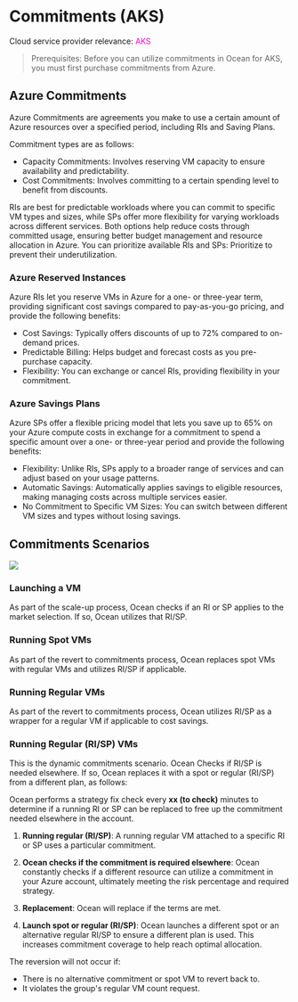 <meta name="robots" content="noindex">

# Commitments (AKS)

Cloud service provider relevance: <font color="#FC01CC">AKS</font>

>Prerequisites: Before you can utilize commitments in Ocean for AKS, you must first purchase commitments from Azure.

##  Azure Commitments

Azure Commitments are agreements you make to use a certain amount of Azure resources over a specified period, including RIs and Saving Plans.

Commitment types are as follows:

*  Capacity Commitments: Involves reserving VM capacity to ensure availability and predictability.
*  Cost Commitments: Involves committing to a certain spending level to benefit from discounts.

RIs are best for predictable workloads where you can commit to specific VM types and sizes, while SPs offer more flexibility for varying workloads across different services. Both options help reduce costs through committed usage, ensuring better budget management and resource allocation in Azure. 
You can prioritize available RIs and SPs: Prioritize to prevent their underutilization.

###  Azure Reserved Instances

Azure RIs let you reserve VMs in Azure for a one- or three-year term, providing significant cost savings compared to pay-as-you-go pricing, and provide the following benefits:

*  Cost Savings: Typically offers discounts of up to 72% compared to on-demand prices.
*  Predictable Billing: Helps budget and forecast costs as you pre-purchase capacity.
*  Flexibility: You can exchange or cancel RIs, providing flexibility in your commitment.

###  Azure Savings Plans

Azure SPs offer a flexible pricing model that lets you save up to 65% on your Azure compute costs in exchange for a commitment to spend a specific amount over a one- or three-year period and provide the following benefits:

*  Flexibility: Unlike RIs, SPs apply to a broader range of services and can adjust based on your usage patterns.
*  Automatic Savings: Automatically applies savings to eligible resources, making managing costs across multiple services easier.
*  No Commitment to Specific VM Sizes: You can switch between different VM sizes and types without losing savings.


## Commitments Scenarios

<img src="https://docs.spot.io//ocean/_media/ocean-commitments.png" />

###  Launching a VM

As part of the scale-up process, Ocean checks if an RI or SP applies to the market selection. If so, Ocean utilizes that RI/SP.

###  Running Spot VMs

As part of the revert to commitments process, Ocean replaces spot VMs with regular VMs and utilizes RI/SP if applicable.

###  Running Regular VMs

As part of the revert to commitments process, Ocean utilizes RI/SP as a wrapper for a regular VM if applicable to cost savings.

###  Running Regular (RI/SP) VMs

This is the dynamic commitments scenario. Ocean Checks if RI/SP is needed elsewhere. If so, Ocean replaces it with a spot or regular (RI/SP) from a different plan, as follows:

Ocean performs a strategy fix check every **xx (to check)** minutes to determine if a running RI or SP can be replaced to free up the commitment needed elsewhere in the account. 

1. **Running regular (RI/SP)**: A running regular VM attached to a specific RI or SP uses a particular commitment. 

2. **Ocean checks if the commitment is required elsewhere**: Ocean constantly checks if a different resource can utilize a commitment in your Azure account, ultimately meeting the risk percentage and required strategy.

3. **Replacement**: Ocean will replace if the terms are met.

4. **Launch spot or regular (RI/SP)**: Ocean launches a different spot or an alternative regular RI/SP to ensure a different plan is used. This increases commitment coverage to help reach optimal allocation.

The reversion will not occur if:

* There is no alternative commitment or spot VM to revert back to. 
* It violates the group's regular VM count request. 

